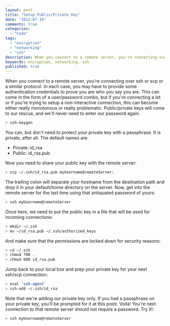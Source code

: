 ```yaml
---
layout: post
title: "Setup Public/Private Key"
date: "2012-07-19"
comments: true
categories:
  - "Code"
tags:
  - "encryption"
  - "networking"
  - "ssh"
description: When you connect to a remote server, you're connecting over ssh or scp or a similar protocol.  In each case, you may have to provide some authentication cre
keywords: encryption, networking, ssh
published: true
---
```


When you connect to a remote server, you're connecting over ssh or scp or a similar protocol.  In each case, you may have to provide some authentication credentials to prove you are who you say you are.  This can come in the form of a user/password combo, but if you're connecting a lot or if you're trying to setup a non-interactive connection, this can become either really monotonous or really problematic.  Public/private keys will come to our rescue, and we'll never need to enter our password again.

<!--more-->

```bash
> ssh-keygen
```

You can, but don't need to protect your private key with a passphrase.  It is private, after all.  The default names are:

- Private: id_rsa
- Public: id_rsa.pub

Now you need to share your public key with the remote server:

```bash
> scp ~/.ssh/id_rsa.pub myUsername@remoteServer:
```

The trailing colon will separate your hostname from the destination path and drop it in your default/home directory on the server.  Now, get into the remote server for the last time using that antiquated password of yours:

```bash
> ssh myUsername@remoteServer
```

Once here, we need to put the public key in a file that will be used for incoming connections:

```bash
> mkdir ~/.ssh
> mv ~/id_rsa.pub ~/.ssh/authorized_keys
```

And make sure that the permissions are locked down for security reasons:

```bash
> cd ~/.ssh
> chmod 700 .
> chmod 600 id_rsa.pub
```

Jump back to your local box and prep your private key for your next ssh/scp connection:

```bash
> eval `ssh-agent`
> ssh-add ~/.ssh/id_rsa
```

Note that we're adding our private key only.  If you had a passphrase on your private key, you'll be prompted for it at this point.  Voila!  You're next connection to that remote server should not require a password.  Try it!:

```bash
> ssh myUsername@remoteServer
```
  

